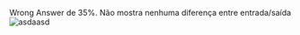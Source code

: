 Wrong Answer de 35%. Não mostra nenhuma diferença entre entrada/saída ![asdaasd](https://github.com/user-attachments/assets/c293907b-5c98-400a-bfc0-cb524a6b6bc9)
